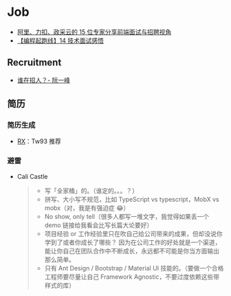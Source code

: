# Job

- [阿里、力扣、政采云的 15 位专家分享前端面试与招聘视角](https://tridiamond.tech/post/d71e3dea9caf5fdc0a76ab95e2b29804)
- [【编程起跑线】14 技术面试感悟](https://wdxtub.com/psl/psl-14/2016/02/14/)
## Recruitment
- [谁在招人？- 阮一峰](https://github.com/ruanyf/weekly/issues/4075)
## 简历

### 简历生成

- [RX](https://rxresu.me/)：Tw93 推荐

### 避雷

- Cali Castle
  > - 写「全家桶」的。（谁定的。。。？）
  > - 拼写、大小写不规范，比如 TypeScript vs typescript，MobX vs mobx（对，我是有强迫症 😂）
  > - No show, only tell（很多人都写一堆文字，我觉得如果丢一个 demo 链接给我看会比写长篇大论要好）
  > - 项目经验 or 工作经验里只在吹自己给公司带来的成果，但却没说你学到了或者你成长了哪些？
  >   因为在公司工作的好处就是一个渠道，能让你自己在团队合作中不断成长，永远都不可能是你当方面输出那么简单。
  > - 只有 Ant Design / Bootstrap / Material UI 技能的。（要做一个合格工程师要尽量让自己 Framework Agnostic，不要过度依赖这些带样式的库）
